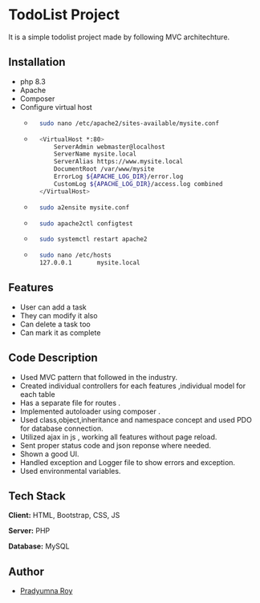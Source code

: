 # TodoList Project

It is a simple todolist project made by following MVC architechture.


## Installation
* php 8.3
* Apache
* Composer
* Configure virtual host
    * ```bash
        sudo nano /etc/apache2/sites-available/mysite.conf
        ```
    * ``` bash
        <VirtualHost *:80>
            ServerAdmin webmaster@localhost
            ServerName mysite.local
            ServerAlias https://www.mysite.local
            DocumentRoot /var/www/mysite
            ErrorLog ${APACHE_LOG_DIR}/error.log
            CustomLog ${APACHE_LOG_DIR}/access.log combined
        </VirtualHost>
        ```
    * ```bash 
        sudo a2ensite mysite.conf
        ```
    * ```bash 
        sudo apache2ctl configtest
        ```
    * ```bash 
        sudo systemctl restart apache2
        ```
    * ```bash 
        sudo nano /etc/hosts
        127.0.0.1       mysite.local

        ```
    
## Features
 * User can add a task
 * They can modify it also 
 * Can delete a task too
 * Can mark it as complete 

## Code Description
 * Used MVC pattern that followed in the industry.
 * Created individual controllers for each features ,individual model for each table
 * Has a separate file for routes .
 * Implemented autoloader using composer .
 * Used class,object,inheritance and namespace concept and used PDO for database connection.
 * Utilized ajax in js , working all features without page reload.
 * Sent proper status code and json reponse where needed.
 * Shown a good UI.
 * Handled exception and Logger file to show errors and exception.
 * Used environmental variables.

## Tech Stack
**Client:** HTML, Bootstrap, CSS, JS

**Server:** PHP

**Database:** MySQL


## Author
- [Pradyumna Roy](https://github.com/PradyumnaRoy-mindfire/todolist)